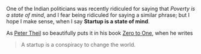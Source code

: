 

One of the Indian politicians was recently ridiculed for saying that *Poverty is a state of mind*, and I fear being ridiculed for saying a similar phrase; but I hope I make sense, when I say **Startup is a state of mind**.

As [Peter Theil]() so beautifully puts it in his book [Zero to One](), when he writes
> A startup is a conspiracy to change the world.

